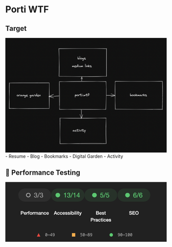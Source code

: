 <h1>Porti WTF</h1>

<h2>Target</h2>
<img src="public/assets/img/target.png" />
- Resume
- Blog
- Bookmarks
- Digital Garden
- Activity
  
<h2>🎉 Performance Testing</h2>
<img src="public/assets/img/performance.png" />
